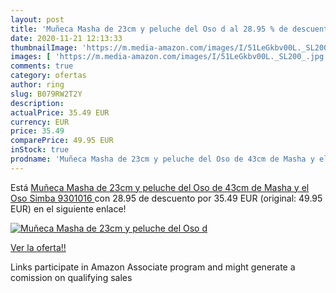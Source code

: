 ```yaml
---
layout: post
title: 'Muñeca Masha de 23cm y peluche del Oso d al 28.95 % de descuento'
date: 2020-11-21 12:13:33
thumbnailImage: 'https://m.media-amazon.com/images/I/51LeGkbv00L._SL200_.jpg'
images: [ 'https://m.media-amazon.com/images/I/51LeGkbv00L._SL200_.jpg' ]
comments: true
category: ofertas
author: ring
slug: B079RW2T2Y
description:
actualPrice: 35.49 EUR
currency: EUR
price: 35.49
comparePrice: 49.95 EUR
inStock: true
prodname: 'Muñeca Masha de 23cm y peluche del Oso de 43cm de Masha y el Oso  Simba 9301016 '
---
```


Está [Muñeca Masha de 23cm y peluche del Oso de 43cm de Masha y el Oso  Simba 9301016 ](https://www.amazon.es/dp/B079RW2T2Y/?tag=tolees-21) con 28.95 de descuento por 35.49 EUR (original: 49.95 EUR) en el siguiente enlace!

[![Muñeca Masha de 23cm y peluche del Oso d](https://m.media-amazon.com/images/I/51LeGkbv00L._SL200_.jpg)](https://www.amazon.es/dp/B079RW2T2Y/?tag=tolees-21)

[Ver la oferta!!](https://www.amazon.es/dp/B079RW2T2Y/?tag=tolees-21)

Links participate in Amazon Associate program and might generate a comission on qualifying sales


